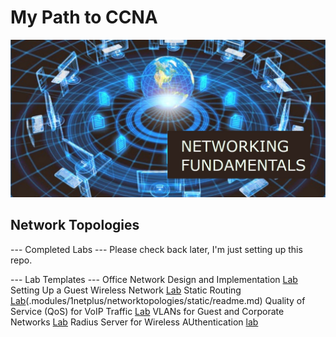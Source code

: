 # My Path to CCNA

![My App](./app.png)

## Network Topologies
--- Completed Labs ---
Please check back later, I'm just setting up this repo. 

--- Lab Templates ---
Office Network Design and Implementation [Lab](.modules/1netplus/networktopologies/office/readme.md)
Setting Up a Guest Wireless Network [Lab](.modules/1netplus/networktopologies/guest/readme.md)
Static Routing [Lab]()(.modules/1netplus/networktopologies/static/readme.md)
Quality of Service (QoS) for VoIP Traffic [Lab]((.modules/1netplus/networktopologies/quality/readme.md))
VLANs for Guest and Corporate Networks [Lab]((.modules/1netplus/networktopologies/vlans/readme.md))
Radius Server for Wireless AUthentication [lab](.modules/1netplus/networktopologies/radius/readme.md)